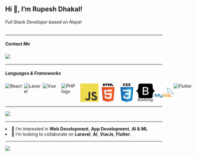 <h2> Hi 👋, I’m Rupesh Dhakal! </h2>
<h6>Full Stack Developer based on Nepal</h6>
<hr>
<h5>Contact Me </h5>
<div style="display:flex">
<a href="https://linkedin.com/in/rupesh-dhakal-87ab5194">
	<img src="https://1000logos.net/wp-content/uploads/2017/03/Linkedin-Logo.png" width="80">
</a>
</div>
<hr>
<h5>Languages & Frameworks </h5>
<div style="display:flex">
<img src="https://www.mindinventory.com/blog/wp-content/uploads/2023/05/react-logo.webp" width="60" height="60" alt="React">
<img src="https://laravel.com/img/logotype.min.svg" alt="Laravel" width="60" height="60">
<img src="https://uploads.sitepoint.com/wp-content/uploads/2023/03/1678146904vue-logo.jpg" alt="Vue" width="60" height="60">
<img src="https://www.php.net//images/logos/new-php-logo.svg" alt="PHP logo" width="60" height="60">
<img src="https://raw.githubusercontent.com/devicons/devicon/master/icons/javascript/javascript-original.svg" alt="javascript" width="60" height="60" style="max-width:100%;">
<img src="https://raw.githubusercontent.com/devicons/devicon/master/icons/html5/html5-original-wordmark.svg" alt="html5" width="60" height="60" style="max-width:100%;">
<img src="https://raw.githubusercontent.com/devicons/devicon/master/icons/css3/css3-original-wordmark.svg" alt="css3" width="60" height="60" style="max-width:100%;">
<img src="https://raw.githubusercontent.com/devicons/devicon/master/icons/bootstrap/bootstrap-plain-wordmark.svg" alt="bootstrap" width="60" height="60" style="max-width:100%;">
<img src="https://raw.githubusercontent.com/devicons/devicon/master/icons/mysql/mysql-original-wordmark.svg" alt="mysql" width="60" height="60" style="max-width:100%;">
<img src="https://cdn-images-1.medium.com/max/1200/1*5-aoK8IBmXve5whBQM90GA.png" alt="Flutter" width="60" height="60">

</div>
<hr>
<img src="https://github-readme-stats.vercel.app/api/top-langs/?username=rupesh-10">
<hr>
<li>👀 I’m interested in <b>Web Development</b>, <b>App Development</b>, <b>AI & ML</b> </li>
 <li>💞️ I’m looking to collaborate on <b>Laravel</b>, <b>AI</b>, <b>VueJs</b>, <b>Flutter</b>. </li>
<hr>
<img src="https://camo.githubusercontent.com/5aad64a260d5c3e92c8537312f1bc96c1efbbfa6c02224d985c3a4323c62049e/68747470733a2f2f6769746875622d726561646d652d73746174732e76657263656c2e6170702f6170693f757365726e616d653d7275706573682d3130262673686f775f69636f6e733d74727565267469746c655f636f6c6f723d6666666666662669636f6e5f636f6c6f723d62623261636626746578745f636f6c6f723d6461663764632662675f636f6c6f723d313531353135">
